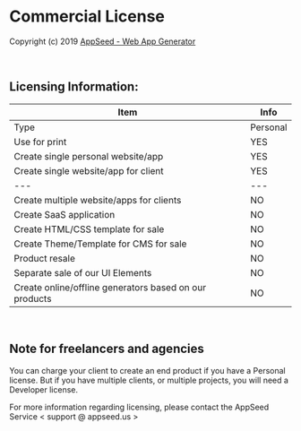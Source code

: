 # Commercial License

Copyright (c) 2019 [AppSeed - Web App Generator](http://appseed.us/)

<br />

## Licensing Information:

| Item | Info |
| ---------------------------------- | --- |
| Type | Personal |
| Use for print | YES |
| Create single personal website/app | YES |
| Create single website/app for client | YES | 
| --- | --- |
| Create multiple website/apps for clients | NO |
| Create SaaS application | NO |
| Create HTML/CSS template for sale | NO |
| Create Theme/Template for CMS for sale | NO |
| Product resale | NO |
| Separate sale of our UI Elements | NO |
| Create online/offline generators based on our products | NO |

<br />

## Note for freelancers and agencies

You can charge your client to create an end product if you have a Personal license. But if you have multiple clients, or multiple projects, you will need a Developer license.

For more information regarding licensing, please contact the AppSeed Service < support @ appseed.us >

